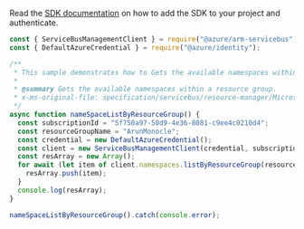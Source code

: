 Read the [SDK documentation](https://github.com/Azure/azure-sdk-for-js/blob/%40azure%2Farm-servicebus_6.0.0/sdk/servicebus/arm-servicebus/README.md) on how to add the SDK to your project and authenticate.

```javascript
const { ServiceBusManagementClient } = require("@azure/arm-servicebus");
const { DefaultAzureCredential } = require("@azure/identity");

/**
 * This sample demonstrates how to Gets the available namespaces within a resource group.
 *
 * @summary Gets the available namespaces within a resource group.
 * x-ms-original-file: specification/servicebus/resource-manager/Microsoft.ServiceBus/stable/2021-11-01/examples/NameSpaces/SBNameSpaceListByResourceGroup.json
 */
async function nameSpaceListByResourceGroup() {
  const subscriptionId = "5f750a97-50d9-4e36-8081-c9ee4c0210d4";
  const resourceGroupName = "ArunMonocle";
  const credential = new DefaultAzureCredential();
  const client = new ServiceBusManagementClient(credential, subscriptionId);
  const resArray = new Array();
  for await (let item of client.namespaces.listByResourceGroup(resourceGroupName)) {
    resArray.push(item);
  }
  console.log(resArray);
}

nameSpaceListByResourceGroup().catch(console.error);
```
